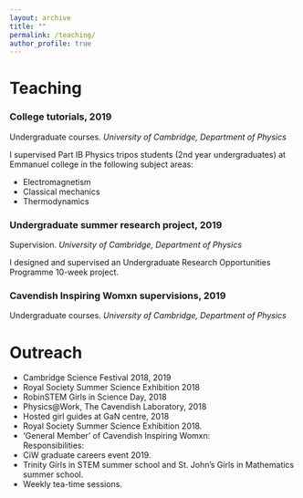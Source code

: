 ```yaml
---
layout: archive
title: ""
permalink: /teaching/
author_profile: true
---
```

  
Teaching
======

### College tutorials, 2019
Undergraduate courses. _University of Cambridge, Department of Physics_

I supervised Part IB Physics tripos students (2nd year undergraduates) at Emmanuel college in the following subject areas:
* Electromagnetism
* Classical mechanics
* Thermodynamics

### Undergraduate summer research project, 2019
Supervision. _University of Cambridge, Department of Physics_

I designed and supervised an Undergraduate Research Opportunities Programme 10-week project. 

### Cavendish Inspiring Womxn supervisions, 2019
Undergraduate courses. _University of Cambridge, Department of Physics_
 
Outreach
======

* Cambridge Science Festival 2018, 2019
* Royal Society Summer Science Exhibition 2018
* RobinSTEM Girls in Science Day, 2018
* Physics@Work, The Cavendish Laboratory, 2018
*	Hosted girl guides at GaN centre, 2018
*	Royal Society Summer Science Exhibition 2018. 
*	‘General Member’ of Cavendish Inspiring Womxn:   
  Responsibilities:
  *	CiW graduate careers event 2019.
  *	Trinity Girls in STEM summer school and St. John’s Girls in Mathematics summer school.
  *	Weekly tea-time sessions.

